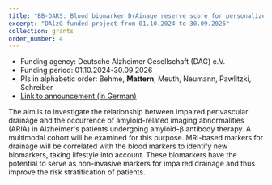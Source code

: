 ```yaml
---
title: "BB-DARS: Blood biomarker DrAinage reserve score for personalized risk assessment of ARIA under Aß immunotherapy "
excerpt: "DAlzG funded project from 01.10.2024 to 30.09.2026"
collection: grants
order_number: 4
---
```


* Funding agency: Deutsche Alzheimer Gesellschaft (DAG) e.V.
* Funding period: 01.10.2024-30.09.2026
* PIs in alphabetic order: Behme, **Mattern**, Meuth, Neumann, Pawlitzki, Schreiber
* <a href="https://www.deutsche-alzheimer.de/artikel/deutsche-alzheimer-gesellschaft-vergibt-forschungsfoerderung" target="_blank"> Link to announcement (in German) </a>

The aim is to investigate the relationship between impaired perivascular drainage and the occurrence of amyloid-related imaging abnormalities (ARIA) in Alzheimer's patients undergoing amyloid-β antibody therapy. A multimodal cohort will be examined for this purpose. MRI-based markers for drainage will be correlated with the blood markers to identify new biomarkers, taking lifestyle into account. These biomarkers have the potential to serve as non-invasive markers for impaired drainage and thus improve the risk stratification of patients. 


